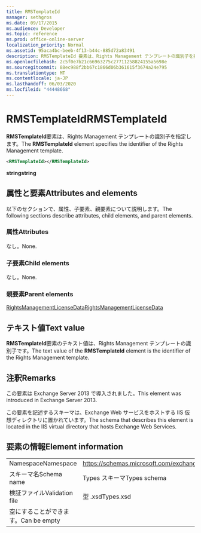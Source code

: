 ```yaml
---
title: RMSTemplateId
manager: sethgros
ms.date: 09/17/2015
ms.audience: Developer
ms.topic: reference
ms.prod: office-online-server
localization_priority: Normal
ms.assetid: 95aca4bc-beeb-4f13-b44c-885d72a83491
description: RMSTemplateId 要素は、Rights Management テンプレートの識別子を指定します。
ms.openlocfilehash: 2c5f0e7b21c66963275c27711258824155a5698e
ms.sourcegitcommit: 88ec988f2bb67c1866d06b361615f3674a24e795
ms.translationtype: MT
ms.contentlocale: ja-JP
ms.lasthandoff: 06/03/2020
ms.locfileid: "44448668"
---
```

# <a name="rmstemplateid"></a><span data-ttu-id="1e5ac-103">RMSTemplateId</span><span class="sxs-lookup"><span data-stu-id="1e5ac-103">RMSTemplateId</span></span>

<span data-ttu-id="1e5ac-104">**RMSTemplateId**要素は、Rights Management テンプレートの識別子を指定します。</span><span class="sxs-lookup"><span data-stu-id="1e5ac-104">The **RMSTemplateId** element specifies the identifier of the Rights Management template.</span></span> 
  
```XML
<RMSTemplateId></RMSTemplateId>
```

 <span data-ttu-id="1e5ac-105">**string**</span><span class="sxs-lookup"><span data-stu-id="1e5ac-105">**string**</span></span>
## <a name="attributes-and-elements"></a><span data-ttu-id="1e5ac-106">属性と要素</span><span class="sxs-lookup"><span data-stu-id="1e5ac-106">Attributes and elements</span></span>

<span data-ttu-id="1e5ac-107">以下のセクションで、属性、子要素、親要素について説明します。</span><span class="sxs-lookup"><span data-stu-id="1e5ac-107">The following sections describe attributes, child elements, and parent elements.</span></span>
  
### <a name="attributes"></a><span data-ttu-id="1e5ac-108">属性</span><span class="sxs-lookup"><span data-stu-id="1e5ac-108">Attributes</span></span>

<span data-ttu-id="1e5ac-109">なし。</span><span class="sxs-lookup"><span data-stu-id="1e5ac-109">None.</span></span>
  
### <a name="child-elements"></a><span data-ttu-id="1e5ac-110">子要素</span><span class="sxs-lookup"><span data-stu-id="1e5ac-110">Child elements</span></span>

<span data-ttu-id="1e5ac-111">なし。</span><span class="sxs-lookup"><span data-stu-id="1e5ac-111">None.</span></span>
  
### <a name="parent-elements"></a><span data-ttu-id="1e5ac-112">親要素</span><span class="sxs-lookup"><span data-stu-id="1e5ac-112">Parent elements</span></span>

[<span data-ttu-id="1e5ac-113">RightsManagementLicenseData</span><span class="sxs-lookup"><span data-stu-id="1e5ac-113">RightsManagementLicenseData</span></span>](rightsmanagementlicensedata.md)
  
## <a name="text-value"></a><span data-ttu-id="1e5ac-114">テキスト値</span><span class="sxs-lookup"><span data-stu-id="1e5ac-114">Text value</span></span>

<span data-ttu-id="1e5ac-115">**RMSTemplateId**要素のテキスト値は、Rights Management テンプレートの識別子です。</span><span class="sxs-lookup"><span data-stu-id="1e5ac-115">The text value of the **RMSTemplateId** element is the identifier of the Rights Management template.</span></span> 
  
## <a name="remarks"></a><span data-ttu-id="1e5ac-116">注釈</span><span class="sxs-lookup"><span data-stu-id="1e5ac-116">Remarks</span></span>

<span data-ttu-id="1e5ac-117">この要素は Exchange Server 2013 で導入されました。</span><span class="sxs-lookup"><span data-stu-id="1e5ac-117">This element was introduced in Exchange Server 2013.</span></span>
  
<span data-ttu-id="1e5ac-118">この要素を記述するスキーマは、Exchange Web サービスをホストする IIS 仮想ディレクトリに置かれています。</span><span class="sxs-lookup"><span data-stu-id="1e5ac-118">The schema that describes this element is located in the IIS virtual directory that hosts Exchange Web Services.</span></span>
  
## <a name="element-information"></a><span data-ttu-id="1e5ac-119">要素の情報</span><span class="sxs-lookup"><span data-stu-id="1e5ac-119">Element information</span></span>

|||
|:-----|:-----|
|<span data-ttu-id="1e5ac-120">Namespace</span><span class="sxs-lookup"><span data-stu-id="1e5ac-120">Namespace</span></span>  <br/> |https://schemas.microsoft.com/exchange/services/2006/types  <br/> |
|<span data-ttu-id="1e5ac-121">スキーマ名</span><span class="sxs-lookup"><span data-stu-id="1e5ac-121">Schema name</span></span>  <br/> |<span data-ttu-id="1e5ac-122">Types スキーマ</span><span class="sxs-lookup"><span data-stu-id="1e5ac-122">Types schema</span></span>  <br/> |
|<span data-ttu-id="1e5ac-123">検証ファイル</span><span class="sxs-lookup"><span data-stu-id="1e5ac-123">Validation file</span></span>  <br/> |<span data-ttu-id="1e5ac-124">型 .xsd</span><span class="sxs-lookup"><span data-stu-id="1e5ac-124">Types.xsd</span></span>  <br/> |
|<span data-ttu-id="1e5ac-125">空にすることができます。</span><span class="sxs-lookup"><span data-stu-id="1e5ac-125">Can be empty</span></span>  <br/> ||
   

